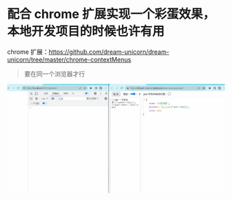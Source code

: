 # 配合 chrome 扩展实现一个彩蛋效果，本地开发项目的时候也许有用

chrome 扩展：https://github.com/dream-unicorn/dream-unicorn/tree/master/chrome-contextMenus

> 要在同一个浏览器才行

![gif](./%E5%8A%A8%E7%94%BB.gif)
